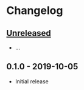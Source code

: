 # Changelog

## [Unreleased]

- ...

## 0.1.0 - 2019-10-05

- Initial release

[unreleased]: https://github.com/MunifTanjim/unoti/compare/v0.1.0...HEAD

